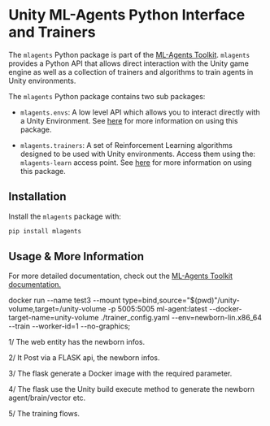 # Unity ML-Agents Python Interface and Trainers

The `mlagents` Python package is part of the
[ML-Agents Toolkit](https://github.com/Unity-Technologies/ml-agents).
`mlagents` provides a Python API that allows direct interaction with the Unity
game engine as well as a collection of trainers and algorithms to train agents
in Unity environments.

The `mlagents` Python package contains two sub packages:

- `mlagents.envs`: A low level API which allows you to interact directly with a
  Unity Environment. See
  [here](https://github.com/Unity-Technologies/ml-agents/blob/master/docs/Python-API.md)
  for more information on using this package.

- `mlagents.trainers`: A set of Reinforcement Learning algorithms designed to be
  used with Unity environments. Access them using the: `mlagents-learn` access
  point. See
  [here](https://github.com/Unity-Technologies/ml-agents/blob/master/docs/Training-ML-Agents.md)
  for more information on using this package.

## Installation

Install the `mlagents` package with:

```sh
pip install mlagents
```

## Usage & More Information

For more detailed documentation, check out the
[ML-Agents Toolkit documentation.](https://github.com/Unity-Technologies/ml-agents/blob/master/docs/Readme.md)

docker run --name test3 --mount type=bind,source="\$(pwd)"/unity-volume,target=/unity-volume -p 5005:5005 ml-agent:latest --docker-target-name=unity-volume ./trainer_config.yaml --env=newborn-lin.x86_64 --train --worker-id=1 --no-graphics;

1/ The web entity has the newborn infos.

2/ It Post via a FLASK api, the newborn infos.

3/ The flask generate a Docker image with the required parameter.

4/ The flask use the Unity build execute method to generate the newborn agent/brain/vector etc.

5/ The training flows.
